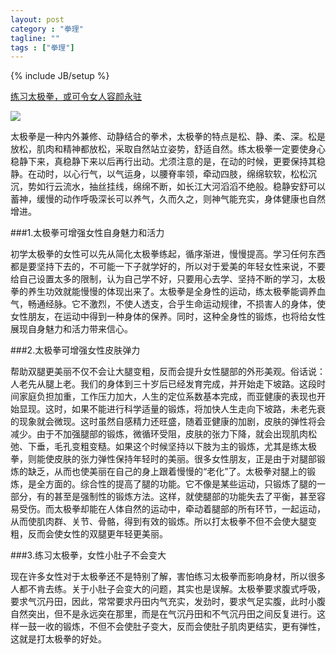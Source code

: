 ```yaml
---
layout: post
category : "拳理"
tagline: ""
tags : ["拳理"]
---
```

{% include JB/setup %}

[练习太极拳，或可令女人容颜永驻](http://mp.weixin.qq.com/s?__biz=MjM5ODE5OTM4Mw==&mid=200965731&idx=2&sn=e4b01a0a0456ba9deec4660215dcf49b&scene=1&key=79cf83ea5128c3e5ba083d27bfc4aa1f165b32f890f6ace055eda274680f58e9153c94332cc5f803356213f706b26bb8&ascene=0&uin=MTE3OTExMjE0MQ%3D%3D&devicetype=iMac+MacBookPro11%2C1+OSX+OSX+10.10+build(14A389)&version=11020012&pass_ticket=48xy2qwuELYjWREMKF7Ewza0ceaEo2RVPMOPuLZ5p9HDmQ7JGPzyeFTFLMfxZ7Mt)

![](http://mmbiz.qpic.cn/mmbiz/iaZSkRicdnVC7wiaPeCQDmBVFvsFh2lJeLUShF8axjQjy6ruq8lP7603n5knSzJnMkTI5cSyGrib7rDBGx6X3icBGbQ/0)

太极拳是一种内外兼修、动静结合的拳术，太极拳的特点是松、静、柔、深。松是放松，肌肉和精神都放松，采取自然站立姿势，舒适自然。练太极拳一定要使身心稳静下来，真稳静下来以后再行出动。尤须注意的是，在动的时候，更要保持其稳静。在动时，以心行气，以气运身，以腰脊率领，牵动四肢，绵绵软软，松松沉沉，势如行云流水，抽丝挂线，绵绵不断，如长江大河滔滔不绝般。稳静安舒可以蓄神，缓慢的动作呼吸深长可以养气，久而久之，则神气能充实，身体健康也自然增进。

###1.太极拳可增强女性自身魅力和活力

初学太极拳的女性可以先从简化太极拳练起，循序渐进，慢慢提高。学习任何东西都是要坚持下去的，不可能一下子就学好的，所以对于爱美的年轻女性来说，不要给自己设置太多的限制，认为自己学不好，只要用心去学、坚持不断的学习，太极拳的养生功效就能慢慢的体现出来了。太极拳是全身性的运动，练太极拳能调养血气，畅通经脉。它不激烈，不使人透支，合乎生命运动规律，不损害人的身体，使女性朋友，在运动中得到一种身体的保养。同时，这种全身性的锻炼，也将给女性展现自身魅力和活力带来信心。

###2.太极拳可增强女性皮肤弹力 

帮助双腿更美丽不仅不会让大腿变粗，反而会提升女性腿部的外形美观。俗话说：人老先从腿上老。我们的身体到三十岁后已经发育完成，并开始走下坡路。这段时间家庭负担加重，工作压力加大，人生的定位系数基本完成，而亚健康的表现也开始显现。这时，如果不能进行科学适量的锻炼，将加快人生走向下坡路，未老先衰的现象就会微现。这时虽然自感精力还旺盛，随着亚健康的加剧，皮肤的弹性将会减少。由于不加强腿部的锻炼，微循环受阻，皮肤的张力下降，就会出现肌肉松弛、下垂，毛孔变粗变糙。如果这个时候坚持以下肢为主的锻炼，尤其是练太极拳，则能使皮肤的张力弹性保持年轻时的美丽。很多女性朋友，正是由于对腿部锻炼的缺乏，从而也使美丽在自己的身上跟着慢慢的“老化”了。太极拳对腿上的锻炼，是全方面的。综合性的提高了腿的功能。它不像是某些运动，只锻炼了腿的一部分，有的甚至是强制性的锻炼方法。这样，就使腿部的功能失去了平衡，甚至容易受伤。而太极拳却能在人体自然的运动中，牵动着腿部的所有环节，一起运动，从而使肌肉群、关节、骨骼，得到有效的锻炼。所以打太极拳不但不会使大腿变粗，反而会使女性的双腿更年轻更美丽。

###3.练习太极拳，女性小肚子不会变大

现在许多女性对于太极拳还不是特别了解，害怕练习太极拳而影响身材，所以很多人都不肯去练。关于小肚子会变大的问题，其实也是误解。太极拳要求腹式呼吸，要求气沉丹田，因此，常常要求丹田内气充实，发劲时，要求气足实腹，此时小腹自然突出，但不是永远突在那里，而是在气沉丹田和不气沉丹田之间反复进行。这样一鼓一收的锻炼，不但不会使肚子变大，反而会使肚子肌肉更结实，更有弹性，这就是打太极拳的好处。